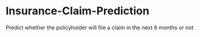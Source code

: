 # Insurance-Claim-Prediction
Predict whether the policyholder will file a claim in the next 6 months or not
